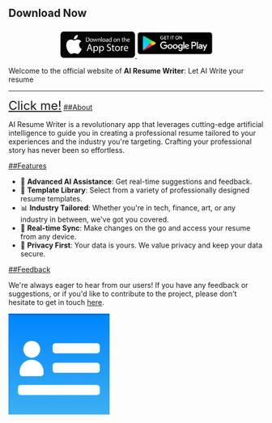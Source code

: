 ## Download Now

<p align="center">
    <a href="https://apps.apple.com/ca/app/ai-resume-writer/id6463698204">
        <img src="https://raw.githubusercontent.com/AI-Resume-Builder/airesumewriter.github.io/main/get-it-apple.jpeg" alt="Available on the App Store" width="150">
    </a>
    <a href="https://play.google.com/store/apps/details?id=com.wloo.airesume">
        <img src="https://raw.githubusercontent.com/AI-Resume-Builder/airesumewriter.github.io/main/get-it-android.png" alt="Available on Google Play" width="150">
    </a>
</p>

Welcome to the official website of **AI Resume Writer**: Let AI Write your resume

---

<span style="font-size: 24px;">[Click me!](http://example.com/)</span>
[##About](https://ai-resume-builder.github.io/)

AI Resume Writer is a revolutionary app that leverages cutting-edge artificial intelligence to guide you in creating a professional resume tailored to your experiences and the industry you're targeting. Crafting your professional story has never been so effortless.

[##Features](https://ai-resume-builder.github.io/)

- 🤖 **Advanced AI Assistance**: Get real-time suggestions and feedback.
- 📝 **Template Library**: Select from a variety of professionally designed resume templates.
- 📊 **Industry Tailored**: Whether you're in tech, finance, art, or any industry in between, we've got you covered.
- 🔄 **Real-time Sync**: Make changes on the go and access your resume from any device.
- 🔐 **Privacy First**: Your data is yours. We value privacy and keep your data secure.


[##Feedback](https://ai-resume-builder.github.io/)

We're always eager to hear from our users! If you have any feedback or suggestions, or if you'd like to contribute to the project, please don't hesitate to get in touch [here](https://forms.gle/dkonS5PPThD3oqVB7).

<img src="https://raw.githubusercontent.com/AI-Resume-Builder/airesumewriter.github.io/main/Group%2040.png" width="200"> 
